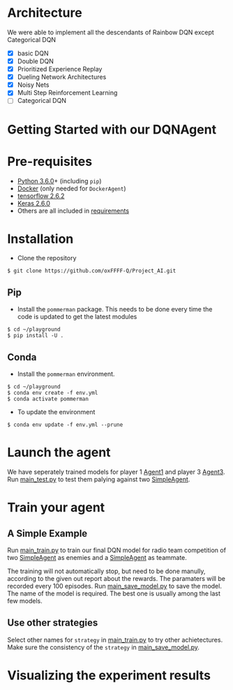 # Architecture

We were able to implement all the descendants of Rainbow DQN except Categorical DQN

- [x] basic DQN
- [x] Double DQN
- [x] Prioritized Experience Replay
- [x] Dueling Network Architectures
- [x] Noisy Nets
- [x] Multi Step Reinforcement Learning
- [ ] Categorical DQN

# Getting Started with our DQNAgent

# Pre-requisites

* [Python 3.6.0](https://www.python.org/downloads/release/python-360/)+ (including `pip`)
* [Docker](https://www.docker.com/) (only needed for `DockerAgent`)
* [tensorflow 2.6.2](https://www.tensorflow.org/hub/installation)
* [Keras 2.6.0](https://keras.io/getting_started/)
* Others are all included in [requirements](../Group_C/requirements.txt)
# Installation

* Clone the repository
```
$ git clone https://github.com/oxFFFF-Q/Project_AI.git
```

## Pip

* Install the `pommerman` package. This needs to be done every time the code is updated to get the
latest modules
```
$ cd ~/playground
$ pip install -U .
```

## Conda

* Install the `pommerman` environment.
```
$ cd ~/playground
$ conda env create -f env.yml
$ conda activate pommerman
```

* To update the environment
```
$ conda env update -f env.yml --prune
```

# Launch the agent
We have seperately trained models for player 1 [Agent1](Group_C/agents/Agent1.py) and player 3 [Agent3](Group_C/agents/Agent3.py). Run [main_test.py](Group_C/main_test.py) to test them palying against two [SimpleAgent](pommerman/agents/simple_agent.py).

# Train your agent

## A Simple Example

Run [main_train.py](Group_C/main_train.py) to train our final DQN model for radio team competition of two [SimpleAgent](pommerman/agents/simple_agent.py) as enemies and a [SimpleAgent](pommerman/agents/simple_agent.py) as teammate.

The training will not automatically stop, but need to be done manully, according to the given out report about the rewards. The paramaters will be recorded every 100 episodes. Run [main_save_model.py](Group_C/main_save_model.py) to save the model. The name of the model is required. The best one is usually among the last few models.

## Use other strategies

Select other names for `strategy` in [main_train.py](Group_C/main_train.py) to try other achietectures. Make sure the consistency of the `strategy` in [main_save_model.py](Group_C/main_save_model.py).



# Visualizing the experiment results
